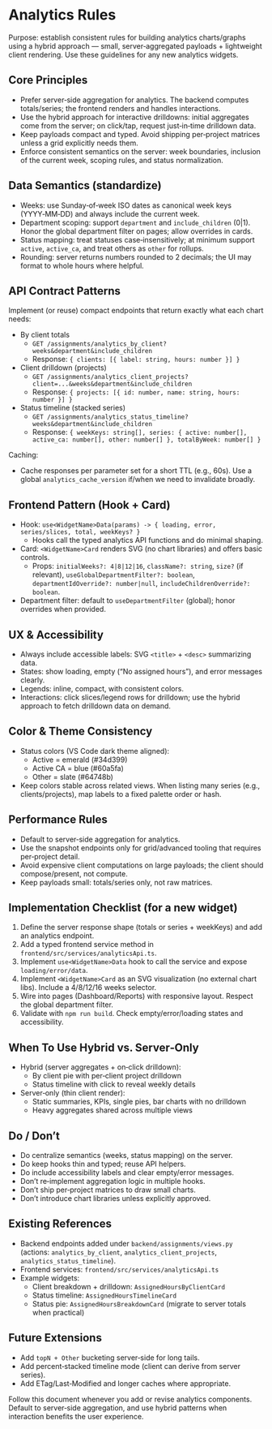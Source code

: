 # Analytics Rules

Purpose: establish consistent rules for building analytics charts/graphs using a hybrid approach — small, server‑aggregated payloads + lightweight client rendering. Use these guidelines for any new analytics widgets.

## Core Principles
- Prefer server‑side aggregation for analytics. The backend computes totals/series; the frontend renders and handles interactions.
- Use the hybrid approach for interactive drilldowns: initial aggregates come from the server; on click/tap, request just‑in‑time drilldown data.
- Keep payloads compact and typed. Avoid shipping per‑project matrices unless a grid explicitly needs them.
- Enforce consistent semantics on the server: week boundaries, inclusion of the current week, scoping rules, and status normalization.

## Data Semantics (standardize)
- Weeks: use Sunday‑of‑week ISO dates as canonical week keys (YYYY‑MM‑DD) and always include the current week.
- Department scoping: support `department` and `include_children` (0|1). Honor the global department filter on pages; allow overrides in cards.
- Status mapping: treat statuses case‑insensitively; at minimum support `active`, `active_ca`, and treat others as `other` for rollups.
- Rounding: server returns numbers rounded to 2 decimals; the UI may format to whole hours where helpful.

## API Contract Patterns
Implement (or reuse) compact endpoints that return exactly what each chart needs:
- By client totals
  - `GET /assignments/analytics_by_client?weeks&department&include_children`
  - Response: `{ clients: [{ label: string, hours: number }] }`
- Client drilldown (projects)
  - `GET /assignments/analytics_client_projects?client=...&weeks&department&include_children`
  - Response: `{ projects: [{ id: number, name: string, hours: number }] }`
- Status timeline (stacked series)
  - `GET /assignments/analytics_status_timeline?weeks&department&include_children`
  - Response: `{ weekKeys: string[], series: { active: number[], active_ca: number[], other: number[] }, totalByWeek: number[] }`

Caching:
- Cache responses per parameter set for a short TTL (e.g., 60s). Use a global `analytics_cache_version` if/when we need to invalidate broadly.

## Frontend Pattern (Hook + Card)
- Hook: `use<WidgetName>Data(params) -> { loading, error, series/slices, total, weekKeys? }`
  - Hooks call the typed analytics API functions and do minimal shaping.
- Card: `<WidgetName>Card` renders SVG (no chart libraries) and offers basic controls.
  - Props: `initialWeeks?: 4|8|12|16`, `className?: string`, `size?` (if relevant), `useGlobalDepartmentFilter?: boolean`, `departmentIdOverride?: number|null`, `includeChildrenOverride?: boolean`.
- Department filter: default to `useDepartmentFilter` (global); honor overrides when provided.

## UX & Accessibility
- Always include accessible labels: SVG `<title>` + `<desc>` summarizing data.
- States: show loading, empty (“No assigned hours”), and error messages clearly.
- Legends: inline, compact, with consistent colors.
- Interactions: click slices/legend rows for drilldown; use the hybrid approach to fetch drilldown data on demand.

## Color & Theme Consistency
- Status colors (VS Code dark theme aligned):
  - Active = emerald (#34d399)
  - Active CA = blue (#60a5fa)
  - Other = slate (#64748b)
- Keep colors stable across related views. When listing many series (e.g., clients/projects), map labels to a fixed palette order or hash.

## Performance Rules
- Default to server‑side aggregation for analytics.
- Use the snapshot endpoints only for grid/advanced tooling that requires per‑project detail.
- Avoid expensive client computations on large payloads; the client should compose/present, not compute.
- Keep payloads small: totals/series only, not raw matrices.

## Implementation Checklist (for a new widget)
1) Define the server response shape (totals or series + weekKeys) and add an analytics endpoint.
2) Add a typed frontend service method in `frontend/src/services/analyticsApi.ts`.
3) Implement `use<WidgetName>Data` hook to call the service and expose `loading/error/data`.
4) Implement `<WidgetName>Card` as an SVG visualization (no external chart libs). Include a 4/8/12/16 weeks selector.
5) Wire into pages (Dashboard/Reports) with responsive layout. Respect the global department filter.
6) Validate with `npm run build`. Check empty/error/loading states and accessibility.

## When To Use Hybrid vs. Server‑Only
- Hybrid (server aggregates + on‑click drilldown):
  - By client pie with per‑client project drilldown
  - Status timeline with click to reveal weekly details
- Server‑only (thin client render):
  - Static summaries, KPIs, single pies, bar charts with no drilldown
  - Heavy aggregates shared across multiple views

## Do / Don’t
- Do centralize semantics (weeks, status mapping) on the server.
- Do keep hooks thin and typed; reuse API helpers.
- Do include accessibility labels and clear empty/error messages.
- Don’t re‑implement aggregation logic in multiple hooks.
- Don’t ship per‑project matrices to draw small charts.
- Don’t introduce chart libraries unless explicitly approved.

## Existing References
- Backend endpoints added under `backend/assignments/views.py` (actions: `analytics_by_client`, `analytics_client_projects`, `analytics_status_timeline`).
- Frontend services: `frontend/src/services/analyticsApi.ts`
- Example widgets:
  - Client breakdown + drilldown: `AssignedHoursByClientCard`
  - Status timeline: `AssignedHoursTimelineCard`
  - Status pie: `AssignedHoursBreakdownCard` (migrate to server totals when practical)

## Future Extensions
- Add `topN + Other` bucketing server‑side for long tails.
- Add percent‑stacked timeline mode (client can derive from server series).
- Add ETag/Last‑Modified and longer caches where appropriate.

Follow this document whenever you add or revise analytics components. Default to server‑side aggregation, and use hybrid patterns when interaction benefits the user experience.


